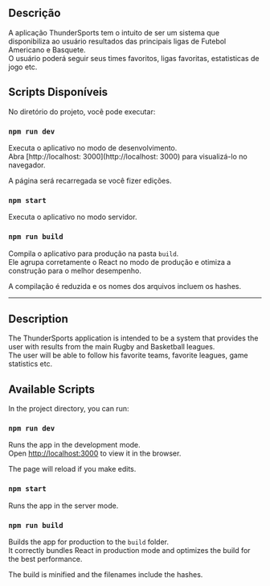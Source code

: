 ## Descrição

A aplicação ThunderSports tem o intuito de ser um sistema que disponibiliza ao usuário resultados das principais ligas de Futebol Americano e Basquete. <br />
O usuário poderá seguir seus times favoritos, ligas favoritas, estatisticas de jogo etc.


## Scripts Disponíveis

No diretório do projeto, você pode executar:

### `npm run dev`

Executa o aplicativo no modo de desenvolvimento. <br />
Abra [http://localhost: 3000](http://localhost: 3000) para visualizá-lo no navegador.

A página será recarregada se você fizer edições. <br />

### `npm start`

Executa o aplicativo no modo servidor. <br />

### `npm run build`

Compila o aplicativo para produção na pasta `build`. <br />
Ele agrupa corretamente o React no modo de produção e otimiza a construção para o melhor desempenho.

A compilação é reduzida e os nomes dos arquivos incluem os hashes. <br />


---------------------------------------


## Description

The ThunderSports application is intended to be a system that provides the user with results from the main Rugby and Basketball leagues. <br />
The user will be able to follow his favorite teams, favorite leagues, game statistics etc.


## Available Scripts

In the project directory, you can run:

### `npm run dev`

Runs the app in the development mode.<br />
Open [http://localhost:3000](http://localhost:3000) to view it in the browser.

The page will reload if you make edits.<br />

### `npm start`

Runs the app in the server mode.<br />

### `npm run build`

Builds the app for production to the `build` folder.<br />
It correctly bundles React in production mode and optimizes the build for the best performance.

The build is minified and the filenames include the hashes.<br />
